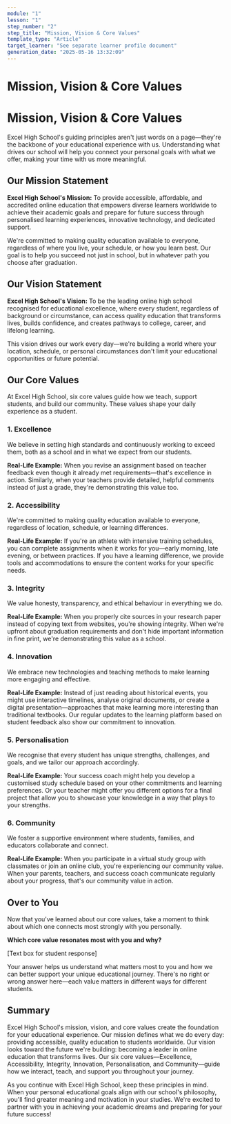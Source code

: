 ```yaml
---
module: "1"
lesson: "1"
step_number: "2"
step_title: "Mission, Vision & Core Values"
template_type: "Article"
target_learner: "See separate learner profile document"
generation_date: "2025-05-16 13:32:09"
---
```


# Mission, Vision & Core Values

# Mission, Vision & Core Values

Excel High School's guiding principles aren't just words on a page—they're the backbone of your educational experience with us. Understanding what drives our school will help you connect your personal goals with what we offer, making your time with us more meaningful.

## Our Mission Statement
**Excel High School's Mission:** To provide accessible, affordable, and accredited online education that empowers diverse learners worldwide to achieve their academic goals and prepare for future success through personalised learning experiences, innovative technology, and dedicated support.

We're committed to making quality education available to everyone, regardless of where you live, your schedule, or how you learn best. Our goal is to help you succeed not just in school, but in whatever path you choose after graduation.

## Our Vision Statement
**Excel High School's Vision:** To be the leading online high school recognised for educational excellence, where every student, regardless of background or circumstance, can access quality education that transforms lives, builds confidence, and creates pathways to college, career, and lifelong learning.

This vision drives our work every day—we're building a world where your location, schedule, or personal circumstances don't limit your educational opportunities or future potential.

## Our Core Values
At Excel High School, six core values guide how we teach, support students, and build our community. These values shape your daily experience as a student.

### 1. Excellence
We believe in setting high standards and continuously working to exceed them, both as a school and in what we expect from our students.

**Real-Life Example:** When you revise an assignment based on teacher feedback even though it already met requirements—that's excellence in action. Similarly, when your teachers provide detailed, helpful comments instead of just a grade, they're demonstrating this value too.

### 2. Accessibility
We're committed to making quality education available to everyone, regardless of location, schedule, or learning differences.

**Real-Life Example:** If you're an athlete with intensive training schedules, you can complete assignments when it works for you—early morning, late evening, or between practices. If you have a learning difference, we provide tools and accommodations to ensure the content works for your specific needs.

### 3. Integrity
We value honesty, transparency, and ethical behaviour in everything we do.

**Real-Life Example:** When you properly cite sources in your research paper instead of copying text from websites, you're showing integrity. When we're upfront about graduation requirements and don't hide important information in fine print, we're demonstrating this value as a school.

### 4. Innovation
We embrace new technologies and teaching methods to make learning more engaging and effective.

**Real-Life Example:** Instead of just reading about historical events, you might use interactive timelines, analyse original documents, or create a digital presentation—approaches that make learning more interesting than traditional textbooks. Our regular updates to the learning platform based on student feedback also show our commitment to innovation.

### 5. Personalisation
We recognise that every student has unique strengths, challenges, and goals, and we tailor our approach accordingly.

**Real-Life Example:** Your success coach might help you develop a customised study schedule based on your other commitments and learning preferences. Or your teacher might offer you different options for a final project that allow you to showcase your knowledge in a way that plays to your strengths.

### 6. Community
We foster a supportive environment where students, families, and educators collaborate and connect.

**Real-Life Example:** When you participate in a virtual study group with classmates or join an online club, you're experiencing our community value. When your parents, teachers, and success coach communicate regularly about your progress, that's our community value in action.

## Over to You
Now that you've learned about our core values, take a moment to think about which one connects most strongly with you personally.

**Which core value resonates most with you and why?**

[Text box for student response]

Your answer helps us understand what matters most to you and how we can better support your unique educational journey. There's no right or wrong answer here—each value matters in different ways for different students.

## Summary
Excel High School's mission, vision, and core values create the foundation for your educational experience. Our mission defines what we do every day: providing accessible, quality education to students worldwide. Our vision looks toward the future we're building: becoming a leader in online education that transforms lives. Our six core values—Excellence, Accessibility, Integrity, Innovation, Personalisation, and Community—guide how we interact, teach, and support you throughout your journey.

As you continue with Excel High School, keep these principles in mind. When your personal educational goals align with our school's philosophy, you'll find greater meaning and motivation in your studies. We're excited to partner with you in achieving your academic dreams and preparing for your future success!